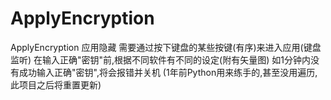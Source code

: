 # ApplyEncryption
ApplyEncryption
应用隐藏
需要通过按下键盘的某些按键(有序)来进入应用(键盘监听)
在输入正确"密钥"前,根据不同软件有不同的设定(附有矢量图)
如1分钟内没有成功输入正确"密钥",将会报错并关机
(1年前Python用来练手的,甚至没用遍历,此项目之后将重置更新)
